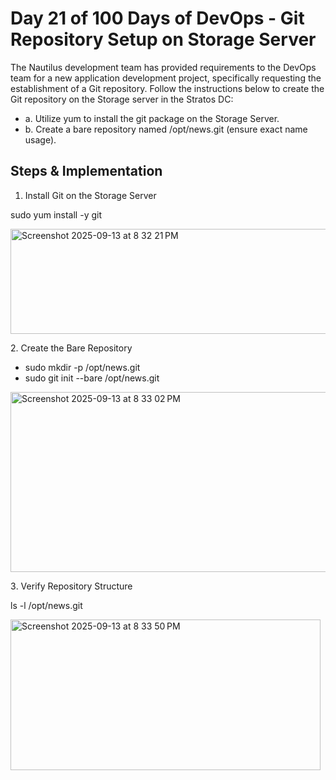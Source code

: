 # Day 21 of 100 Days of DevOps - Git Repository Setup on Storage Server
The Nautilus development team has provided requirements to the DevOps team for a new application development project, 
specifically requesting the establishment of a Git repository. 
Follow the instructions below to create the Git repository on the Storage server in the Stratos DC:

 - a. Utilize yum to install the git package on the Storage Server. 
 - b. Create a bare repository named /opt/news.git (ensure exact name usage).
   
## Steps & Implementation

1. Install Git on the Storage Server

sudo yum install -y git

<img width="773" height="168" alt="Screenshot 2025-09-13 at 8 32 21 PM" src="https://github.com/user-attachments/assets/58d64f6e-ed55-46c1-b5e2-3089a10fd956" />

2️. Create the Bare Repository

  - sudo mkdir -p /opt/news.git
  - sudo git init --bare /opt/news.git

<img width="743" height="288" alt="Screenshot 2025-09-13 at 8 33 02 PM" src="https://github.com/user-attachments/assets/b1eb54fa-fdd4-4209-91ce-ca5149881fe0" />


3️. Verify Repository Structure

ls -l /opt/news.git

<img width="496" height="241" alt="Screenshot 2025-09-13 at 8 33 50 PM" src="https://github.com/user-attachments/assets/1a6d2a5d-259f-4337-801b-75d495dd3b4c" />





